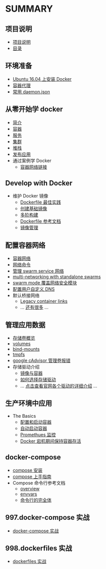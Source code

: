 # SUMMARY

## 项目说明

+ [项目说明](/README.md)
+ [目录](/SUMMARY.md)
  
## 环境准备

+ [Ubuntu 16.04 上安装 Docker](./000.get_docker/000.install-docker-ce.md)
+ [容器代理](./999.examples/002.registry_proxy/registry_proxy.md)
+ [常用 daemon.json](/000.get_docker/001.docker-configure-daemon-json.md)

## 从零开始学 docker

+ [简介](/get_started/001.Orientation.md)
+ [容器](/get_started/002.container.md)
+ [服务](/get_started/003.service.md)
+ [集群](/get_started/004.swarm.md)
+ [堆栈](/get_started/005.stack.md)
+ [发布应用](/get_started/006.deploy-your-app.md)
+ 通过案例学 Docker
  + [容器网络链接](/engine/tutorials/networkingcontainers/index.md)

## Develop with Docker

+ 维护 Docker 镜像
  + [Dockerfile 最佳实践](/engine/userguide/eng-image/dockerfile_best-practices.md)
  + [创建基础镜像](/engine/userguide/eng-image/baseimages.md)
  + [多阶构建](/engine/userguide/eng-image/multistage-build.md)
  + [Dockerfile 参考文档](https://docs.docker.com/engine/reference/builder/)
  + [镜像管理](https://docs.docker.com/engine/userguide/eng-image/image_management/)


## 配置容器网络

+ [容器网络](/engine/userguide/networking/container-networking.md)
+ [网络命令](/engine/userguide/networking/work-with-networks.md)
+ [管理 swarm service 网络](/engine/swarm/networking/index.md)
+ [multi-networking with standalone swarms](/engine/userguide/networking/overlay-standalone-swarm.md)
+ [swarm mode 覆盖网络安全模块 ](/engine/userguide/networking/overlay-security-model.md)
+ [配置用户自定义 DNS](/engine/userguide/networking/configure-dns.md)
+ 默认桥接网络
  + [Legacy container links](https://docs.docker.com/engine/userguide/networking/default_network/dockerlinks/)
  + ... [还有很多](https://docs.docker.com/engine/userguide/networking/default_network/dockerlinks/) ...

## 管理应用数据

+ [存储卷概览](/engine/admin/volumes/index.md)
+ [volumes](/engine/admin/volumes/volumes.md)
+ [bind-mounts](/engine/admin/volumes/bind-mounts.md)
+ [tmpfs](/engine/admin/volumes/tmpfs.md)
+ [google cAdvisor 管理卷报错](https://docs.docker.com/engine/admin/troubleshooting_volume_errors/)
+ 存储驱动介绍
  + [镜像与容器](/engine/userguide/storagedriver/imagesandcontainers.md)
  + [如何选择存储驱动](/engine/userguide/storagedriver/selectadriver.md)
  + ... [点击查看官网各个驱动的详细介绍](https://docs.docker.com/engine/userguide/storagedriver/aufs-driver/) ...

## 生产环境中应用

+ The Basics
  + [配置和启动容器](/engine/admin/index.md)
  + [自动启动容器](/engine/admin/start-containers-automatically.md)
  + [Promethues 监控](/engine/admin/promethues.md)
  + [Docker 宕机期间保持容器存活](/engine/admin/live-restore.md)

## docker-compose

+ [compose 安装](/compose/install.md)
+ [compose 上手指南](/compose/gettingstarted.md)
+ Compose 命令行参考文档
  + [overview](/compose/reference/overview.md)
  + [envvars](/compose/reference/envvars.md)
  + [命令行的完全体](/compose/completion.md)

## 997.docker-compose 实战

+ [docker-compose 实战](997.docker-compose-files/README.md)

## 998.dockerfiles 实战

+ [dockerfiles 实战](998.dockerfiles/README.md)